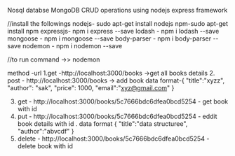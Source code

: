 Nosql databse MongoDB CRUD operations using nodejs express framework

//install the followings
nodejs- sudo apt-get install nodejs
npm-sudo apt-get install npm
expressjs- npm i express --save
lodash - npm i lodash --save
mongoose - npm i mongoose --save
body-parser - npm i body-parser --save
nodemon - npm i nodemon --save

//to run 
command ->> nodemon


method -url 
1.get -http://localhost:3000/books ->get all books details
2. post - http://localhost:3000/books -> add book 
data format-{
	"title":"xyzz",
	"author": "sak",
	"price": 1000,
	"email":"xyz@gmail.com"
    }

3. get - http://localhost:3000/books/5c7666bdc6dfea0bcd5254 - get book with id
4. put - http://localhost:3000/books/5c7666bdc6dfea0bcd5254 - eddit book details with id .
data format {
"title":"data structuree",
"author":"abvcdf"
}
5. delete - http://localhost:3000/books/5c7666bdc6dfea0bcd5254 - delete book with id







